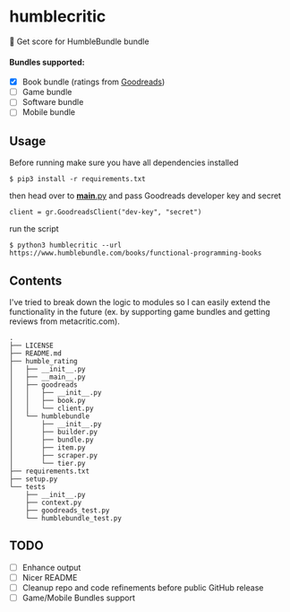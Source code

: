 # humblecritic
💯 Get score for HumbleBundle bundle

#### Bundles supported:

- [x] Book bundle (ratings from [Goodreads](.com))
- [ ] Game bundle
- [ ] Software bundle
- [ ] Mobile bundle

## Usage

Before running make sure you have all dependencies installed
```
$ pip3 install -r requirements.txt
```
then head over to [__main__.py](humble_rating/__main__.py) and pass Goodreads developer key and secret
```
client = gr.GoodreadsClient("dev-key", "secret")
```
run the script
```
$ python3 humblecritic --url https://www.humblebundle.com/books/functional-programming-books
```

## Contents

I've tried to break down the logic to modules so I can easily extend the functionality in the future (ex. by supporting game bundles and getting reviews from metacritic.com).
```
.
├── LICENSE
├── README.md
├── humble_rating
│   ├── __init__.py
│   ├── __main__.py
│   ├── goodreads
│   │   ├── __init__.py
│   │   ├── book.py
│   │   └── client.py
│   └── humblebundle
│       ├── __init__.py
│       ├── builder.py
│       ├── bundle.py
│       ├── item.py
│       ├── scraper.py
│       └── tier.py
├── requirements.txt
├── setup.py
└── tests
    ├── __init__.py
    ├── context.py
    ├── goodreads_test.py
    └── humblebundle_test.py
```

## TODO

- [ ] Enhance output
- [ ] Nicer README
- [ ] Cleanup repo and code refinements before public GitHub release
- [ ] Game/Mobile Bundles support
